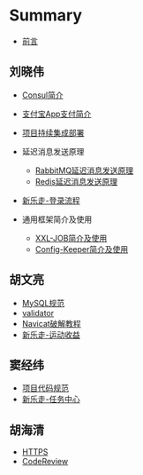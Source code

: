 # Summary

* [前言](README.md)

## 刘晓伟

* [Consul简介](consul/readme.md)  
* [支付宝App支付简介](alipay/alipay-app.md) 
* [项目持续集成部署](deploy/deploy.md)
* 延迟消息发送原理
  * [RabbitMQ延迟消息发送原理](rabbitmq/RabbitMQ延迟消息发送原理.md)
  * [Redis延迟消息发送原理](redis/redis延迟消息发送原理.md)
* [新乐走-登录流程](happygo/login/login.md)

* 通用框架简介及使用
  * [XXL-JOB简介及使用](common/XXL-JOB简介及使用.md)
  * [Config-Keeper简介及使用](common/Config-Keeper简介及使用.md)

## 胡文亮

* [MySQL规范](mysql/readme.md)
* [validator](validator/readme.md)
* [Navicat破解教程](navicat/readme.md)
* [新乐走-运动收益](happygo/runReward/reademe.md)

## 窦经纬

* [项目代码规范](code-standard/readme.md)
* [新乐走-任务中心](happygo/task/readme.md)

## 胡海清
* [HTTPS](https/https原理分析篇.md) 
* [CodeReview](codeReview/readme.md)








